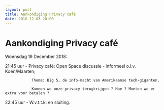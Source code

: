 ```yaml
---
layout: post
title: Aankondiging Privacy café
date: 2018-12-03 20:00
---
```


# Aankondiging Privacy café

Woensdag 19 December 2018:

21:45 uur - Privacy café: Open Space discussie - informeel o.l.v. Koen/Maarten;

                Thema: Big 5, de info-macht van Amerikaanse tech-giganten.

                Kunnen we onze privacy terugkrijgen ? Hoe ? Moeten we er extra voor betalen ?

22:45 uur - W.v.t.t.k. en sluiting.

